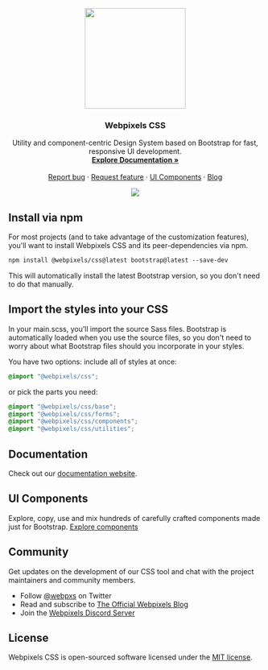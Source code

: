 <p align="center"><a href="https://webpixels.io/start" target="_blank"><img src="https://webpixels.s3.eu-central-1.amazonaws.com/public/github/logo.png" width="200" height=""></a></p>

<h3 align="center">Webpixels CSS</h3>

<p align="center">
  Utility and component-centric Design System based on Bootstrap for fast, responsive UI development.
  <br>
  <a href="https://webpixels.io/docs"><strong>Explore Documentation »</strong></a>
  <br>
  <br>
  <a href="https://github.com/webpixels/css/issues/new?template=bug_report.md">Report bug</a>
  ·
  <a href="https://github.com/webpixels/css/issues/new?template=feature_request.md">Request feature</a>
  ·
  <a href="https://webpixels.io/components/">UI Components</a>
  ·
  <a href="https://webpixels.io/blog/">Blog</a>
</p>

<p align="center"><a href="https://webpixels.io/start" target="_blank"><img src="https://webpixels.s3.eu-central-1.amazonaws.com/public/github/products/css.png" ></a></p>

## Install via npm

For most projects (and to take advantage of the customization features), you'll want to install Webpixels CSS and its peer-dependencies via npm.

```txt
npm install @webpixels/css@latest bootstrap@latest --save-dev
```

This will automatically install the latest Bootstrap version, so you don't need to do that manually.

## Import the styles into your CSS

In your main.scss, you’ll import the source Sass files. Bootstrap is automatically loaded when you use the source files, so you don't need to worry about what Bootstrap files should you incorporate in your styles.

You have two options: include all of styles at once:

```scss
@import "@webpixels/css";
```

or pick the parts you need:

```scss
@import "@webpixels/css/base";
@import "@webpixels/css/forms";
@import "@webpixels/css/components";
@import "@webpixels/css/utilities";
```

## Documentation

Check out our [documentation website](https://webpixels.io/docs).

## UI Components

Explore, copy, use and mix hundreds of carefully crafted components made just for Bootstrap. [Explore components](https://webpixels.io/components)

## Community

Get updates on the development of our CSS tool and chat with the project maintainers and community members.

- Follow [@webpxs](https://twitter.com/intent/user?screen_name=webpxs) on Twitter
- Read and subscribe to [The Official Webpixels Blog](https://webpixels.io/blog)
- Join the [Webpixels Discord Server](https://discord.gg/hQ9H4wKTSv)

## License

Webpixels CSS is open-sourced software licensed under the [MIT license](https://github.com/webpixels/css/blob/master/LICENSE).
